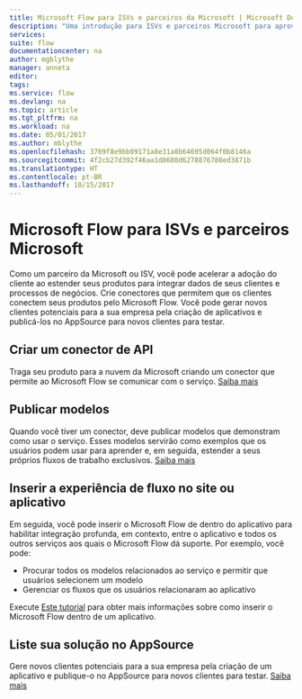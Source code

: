 ```yaml
---
title: Microsoft Flow para ISVs e parceiros da Microsoft | Microsoft Docs
description: "Uma introdução para ISVs e parceiros Microsoft para aproveitar o Microsoft Flow."
services: 
suite: flow
documentationcenter: na
author: mgblythe
manager: anneta
editor: 
tags: 
ms.service: flow
ms.devlang: na
ms.topic: article
ms.tgt_pltfrm: na
ms.workload: na
ms.date: 05/01/2017
ms.author: mblythe
ms.openlocfilehash: 3709f8e9bb09171a8e31a8b64695d064f0b8146a
ms.sourcegitcommit: 4f2cb27d392f46aa1d8680d6278876780ed3871b
ms.translationtype: HT
ms.contentlocale: pt-BR
ms.lasthandoff: 10/15/2017
---
```

# <a name="microsoft-flow-for-isvs-and-microsoft-partners"></a>Microsoft Flow para ISVs e parceiros Microsoft
Como um parceiro da Microsoft ou ISV, você pode acelerar a adoção do cliente ao estender seus produtos para integrar dados de seus clientes e processos de negócios. Crie conectores que permitem que os clientes conectem seus produtos pelo Microsoft Flow. Você pode gerar novos clientes potenciais para a sua empresa pela criação de aplicativos e publicá-los no AppSource para novos clientes para testar.

## <a name="build-an-api-connector"></a>Criar um conector de API
Traga seu produto para a nuvem da Microsoft criando um conector que permite ao Microsoft Flow se comunicar com o serviço. [Saiba mais](api-connector-overview.md)

## <a name="publish-templates"></a>Publicar modelos
Quando você tiver um conector, deve publicar modelos que demonstram como usar o serviço. Esses modelos servirão como exemplos que os usuários podem usar para aprender e, em seguida, estender a seus próprios fluxos de trabalho exclusivos. [Saiba mais](publish-a-template.md)

## <a name="embed-the-flow-experience-in-your-website-or-app"></a>Inserir a experiência de fluxo no site ou aplicativo
Em seguida, você pode inserir o Microsoft Flow de dentro do aplicativo para habilitar integração profunda, em contexto, entre o aplicativo e todos os outros serviços aos quais o Microsoft Flow dá suporte. Por exemplo, você pode:

* Procurar todos os modelos relacionados ao serviço e permitir que usuários selecionem um modelo
* Gerenciar os fluxos que os usuários relacionaram ao aplicativo

Execute [Este tutorial](embed-flow-dev.md) para obter mais informações sobre como inserir o Microsoft Flow dentro de um aplicativo.

## <a name="list-your-solution-on-appsource"></a>Liste sua solução no AppSource
Gere novos clientes potenciais para a sua empresa pela criação de um aplicativo e publique-o no AppSource para novos clientes para testar. [Saiba mais](dev-appsource-test-drive.md)

